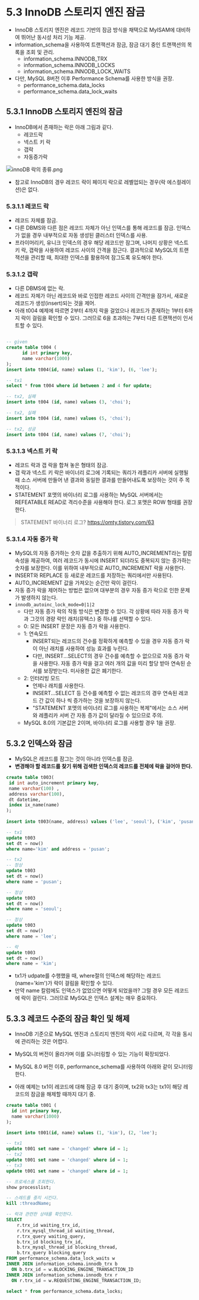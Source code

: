 # 5.3 InnoDB 스토리지 엔진 잠금
- InnoDB 스토리지 엔진은 레코드 기반의 잠금 방식을 채택으로 MyISAM에 대비하여 뛰어난 동시성 처리 기능 제공.
- information_schema을 사용하여 트랜잭션과 잠금, 잠금 대기 중인 트랜잭션의 목록을 조회 및 관리.
  - information_schema.INNODB_TRX
  - information_schema.INNODB_LOCKS
  - information_schema.INNODB_LOCK_WAITS
- 다만, MySQL 8버전 이후 Performance Schema를 사용한 방식을 권장. 
  - performance_schema.data_locks
  - performance_schema.data_lock_waits
  
## 5.3.1 InnoDB 스토리지 엔진의 잠금
- InnoDB에서 존재하는 락은 아래 그림과 같다.
  - 레코드락
  - 넥스트 키 락
  - 갭락
  - 자동증가락

![innoDB 락의 종류.png](img/innoDB_락의_종류.png)

- 참고로 InnoDB의 경우 레코드 락이 페이지 락으로 레벨업되는 경우(락 에스컬레이션)은 없다.

### 5.3.1.1 레코드 락
- 레코드 자체를 잠금.
- 다른 DBMS와 다른 점은 레코드 자체가 아닌 인덱스를 통해 레코드를 잠금. 인덱스가 없을 경우 내부적으로 자동 생성된 클러스터 인덱스를 사용.
- 프라이머리키, 유니크 인덱스의 경우 해당 레코드만 잠그며, 나머지 상황은 넥스트 키 락, 갭락을 사용하여 레코드 사이의 간격을 잠근다. 결과적으로 MySQL의 트랜잭션을 관리할 때, 최대한 인덱스를 활용하여 잠그도록 유도해야 한다. 

### 5.3.1.2 갭락
- 다른 DBMS에 없는 락.
- 레코드 자체가 아닌 레코드와 바로 인접한 레코드 사이의 간격만을 잠가서, 새로운 레코드가 생성(insert)되는 것을 제어.
- 아래 t004 예제에 따르면 2부터 4까지 락을 걸었으나 레코드가 존재하는 1부터 6까지 락이 걸림을 확인할 수 있다. 그러므로 6을 초과하는 7부터 다른 트랜잭션이 인서트할 수 있다.

```sql

-- given
create table t004 (
      id int primary key,
      name varchar(1000)
);
insert into t004(id, name) values (1, 'kim'), (6, 'lee');

-- tx1
select * from t004 where id between 2 and 4 for update;

-- tx2, 실패
insert into t004 (id, name) values (3, 'choi');

-- tx2, 실패
insert into t004 (id, name) values (5, 'choi');

-- tx2, 성공
insert into t004 (id, name) values (7, 'choi');
```

### 5.3.1.3 넥스트 키 락
- 레코드 락과 갭 락을 합쳐 놓은 형태의 잠금.
- 갭 락과 넥스트 키 락은 바이너리 로그에 기록되는 쿼리가 레플리카 서버에 실행될 때 소스 서버에 만들어 낸 결과와 동일한 결과를 만들어내도록 보장하는 것이 주 목적이다.
- STATEMENT 포맷의 바이너리 로그를 사용하는 MySQL 서버에서는 REFEATABLE READ로 격리수준을 사용해야 한다. 로그 포맷은 ROW 형태를 권장한다.

> STATEMENT 바이너리 로그? https://omty.tistory.com/63

### 5.3.1.4 자동 증가 락
- MySQL의 자동 증가하는 숫자 값을 추출하기 위해 AUTO_INCREMENT라는 칼럼 속성을 제공하여, 여러 레코드가 동시에 INSERT 되더라도 중복되지 않는 증가하는 숫자를 보장한다. 이를 위하여 내부적으로 AUTO_INCREMENT 락을 사용한다.
- INSERT와 REPLACE 등 새로운 레코드를 저장하는 쿼리에서만 사용된다.
- AUTO_INCREMENT 값을 가져오는 순간만 락이 걸린다.
- 자동 증가 락을 제어하는 방법은 없으며 대부분의 경우 자동 증가 락으로 인한 문제가 발생하지 않는다.
- `innodb_autoinc_lock_mode=0|1|2`
  - 다만 자동 증가 락의 작동 방식은 변경할 수 있다. 각 상황에 따라 자동 증가 락과 그것의 경량 락인 래치(뮤텍스) 중 하나를 선택할 수 있다.
  - 0: 모든 INSERT 문장은 자동 증가 락을 사용한다.
  - 1: 연속모드
    - INSERT되는 레코드의 건수를 정확하게 예측할 수 있을 경우 자동 증가 락이 아닌 래치를 사용하여 성능 효과를 누린다.
    - 다만, INSERT...SELECT의 경우 건수를 예측할 수 없으므로 자동 증가 락을 사용한다. 자동 증가 락을 걸고 여러 개의 값을 미리 할당 받아 연속된 순서를 보장받는다. 미사용한 값은 폐기한다.
  - 2: 인터리빙 모드
    - 언제나 래치를 사용한다.
    - INSERT...SELECT 등 건수를 예측할 수 없는 레코드의 경우 연속된 레코드 간 값이 하나 씩 증가하는 것을 보장하지 않는다. 
    - "STATEMENT 포맷의 바이너리 로그를 사용하는 복제"에서는 소스 서버와 레플리카 서버 간 자동 증가 값이 달라질 수 있으므로 주의.
  - MySQL 8.0의 기본값은 2이며, 바이너리 로그를 사용할 경우 1을 권장.
  
## 5.3.2 인덱스와 잠금
- MySQL은 레코드를 잠그는 것이 아니라 인덱스를 잠금.
- **변경해야 할 레코드를 찾기 위해 검색한 인덱스의 레코드를 전체에 락을 걸어야 한다.** 

```sql
create table t003(
 id int auto_increment primary key,
 name varchar(100) ,
 address varchar(100),
 dt datetime,
 index ix_name(name)
);
    
insert into t003(name, address) values ('lee', 'seoul'), ('kim', 'pusan'), ('kim', 'seoul'), ('lee', 'pusan');

-- tx1
update t003
set dt = now()
where name='kim' and address = 'pusan';

-- tx2
-- 정상
update t003
set dt = now()
where name = 'pusan';

-- 정상
update t003
set dt = now()
where name = 'seoul';

-- 정상
update t003
set dt = now()
where name = 'lee';

-- 락
update t003
set dt = now()
where name = 'kim';
```

- tx1가 udpate를 수행했을 때, where절의 인덱스에 해당하는 레코드(name='kim')가 락이 걸림을 확인할 수 있다. 
- 만약 name 칼럼에도 인덱스가 없었으면 어떻게 되었을까? 그럴 경우 모든 레코드에 락이 걸린다. 그러므로 MySQL은 인덱스 설계는 매우 중요하다. 

## 5.3.3 레코드 수준의 잠금 확인 및 해제
- InnoDB 기준으로 MySQL 엔진과 스토리지 엔진의 락이 서로 다르며, 각 각을 동시에 관리하는 것은 어렵다.
- MySQL의 버전이 올라가며 이를 모니터링할 수 있는 기능이 확장되었다.
- MySQL 8.0 버전 이후, performance_schema를 사용하여 아래와 같이 모니터링한다.

- 아래 예제는 tx1이 레코드에 대해 잠금 후 대기 중이며, tx2와 tx3는 tx1이 해당 레코드의 잠금을 해제할 때까지 대기 중. 

```sql
create table t001 (
  id int primary key,
  name varchar(1000)
);

insert into t001(id, name) values (1, 'kim'), (2, 'lee');

-- tx1
update t001 set name = 'changed' where id = 1;
-- tx2
update t001 set name = 'changed' where id = 1;
-- tx3
update t001 set name = 'changed' where id = 1;
```

```sql
-- 프로세스를 조회한다.
show processlist;

-- 스레드를 중지 시킨다.
kill :threadName;

-- 락과 관련한 상태를 확인한다.
SELECT
    r.trx_id waiting_trx_id,
    r.trx_mysql_thread_id waiting_thread,
    r.trx_query waiting_query,
    b.trx_id blocking_trx_id,
    b.trx_mysql_thread_id blocking_thread,
    b.trx_query blocking_query
FROM performance_schema.data_lock_waits w
INNER JOIN information_schema.innodb_trx b
  ON b.trx_id = w.BLOCKING_ENGINE_TRANSACTION_ID
INNER JOIN information_schema.innodb_trx r
  ON r.trx_id = w.REQUESTING_ENGINE_TRANSACTION_ID;

select * from performance_schema.data_locks;
```
